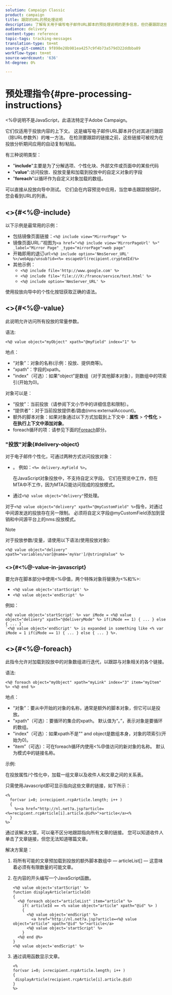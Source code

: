 ```yaml
---
solution: Campaign Classic
product: campaign
title: 跟踪的URL的预处理说明
description: 了解有关用于编写电子邮件URL脚本的预处理说明的更多信息，但仍要跟踪这些说明。
audience: delivery
content-type: reference
topic-tags: tracking-messages
translation-type: tm+mt
source-git-commit: 9f898e28b981ea4257c9f4b73a579d322ddbba89
workflow-type: tm+mt
source-wordcount: '636'
ht-degree: 0%

---
```



# 预处理指令{#pre-processing-instructions}

&lt;%@说明不是JavaScript，此语法特定于Adobe Campaign。

它们仅适用于投放内容的上下文。 这是编写电子邮件URL脚本并仍对其进行跟踪（除URL参数外）的唯一方法。 在检测要跟踪的链接之前，这些链接可被视为在投放分析期间应用的自动复制/粘贴。

有三种说明类型：

* &quot;**include**&quot;主要是为了分解选项、个性化块、外部文件或页面中的某些代码
* &quot;**value**&quot;:访问投放、投放变量和加载到投放中的自定义对象的字段
* &quot;**foreach**&quot;以循环作为自定义对象加载的数组。

可以直接从投放向导中测试。 它们会在内容预览中应用，当您单击跟踪按钮时，您会看到URL的列表。

## &lt;>{#<%@-include}

以下示例是最常用的示例：

* 包括镜像页面链接：`<%@ include view="MirrorPage" %>`
* 镜像页面URL:&quot;视图为`<a href="<%@ include view='MirrorPageUrl' %>" _label="Mirror Page" _type="mirrorPage">web page"`
* 开箱即用的退订url:`<%@ include option='NmsServer_URL' %>/webApp/unsub?id=<%= escapeUrl(recipient.cryptedId)%>`
* 其他示例：
   * `<%@ include file='http://www.google.com' %>`
   * `<%@ include file='file:///X:/france/service/test.html' %>`
   * `<%@ include option='NmsServer_URL' %>`

使用投放向导中的个性化按钮获取正确的语法。

## &lt;>{#<%@-value}

此说明允许访问所有投放的常量参数。

语法:

`<%@ value object="myObject" xpath="@myField" index="1" %>`

地点：

* “对象”：对象的名称(示例：投放、提供商等)。
* “xpath”：字段的xpath。
* &quot;index&quot;（可选）：如果“object”是数组（对于其他脚本对象），则数组中的项索引(开始为0)。

对象可以是：

* “投放”：当前投放（请参阅下文小节中的详细信息和限制）。
* “提供者”：对于当前投放提供者/路由(nms:externalAccount)。
* 额外的脚本对象：如果对象通过以下方式加载到上下文中：**属性** > **个性化** > **在执行上下文中添加对象**。
* foreach循环的项：请参见下面的[Foreach](#<%@-foreach)部分。

### &quot;投放&quot;对象{#delivery-object}

对于电子邮件个性化，可通过两种方式访问投放对象：

* 。 例如：`<%= delivery.myField %>`。

   在JavaScript对象投放中，不支持自定义字段。 它们在预览中工作，但在MTA中不工作，因为MTA只能访问现成的投放模式。

* 通过`<%@ value object="delivery"`预处理。

对于`<%@ value object="delivery" xpath="@myCustomField" %>`指令，对通过中间源发送的投放存在另一限制。 必须将自定义字段@myCustomField添加到营销和中间源平台上的nms:投放模式。

>[!NOTE]
>
>对于投放参数/变量，请使用以下语法(使用投放对象):
>
>`<%@ value object="delivery" xpath="variables/var[@name='myVar']/@stringValue" %>`

### &lt;>{#<%@-value-in-javascript}

要允许在脚本部分中使用&lt;%@值，两个特殊对象将替换为&lt;%和%>:

* `<%@ value object='startScript' %>`
* `<%@ value object='endScript' %>`

例如：

```
<%@ value object='startScript' %> var iMode = <%@ value object="delivery" xpath="@deliveryMode" %> if(iMode == 1) { ... } else { ... }`
`<%@ value object='endScript' %> is expanded in something like <% var iMode = 1 if(iMode == 1) { ... } else { ... } %>.
```

## &lt;>{#<%@-foreach}

此指令允许对加载到投放中的对象数组进行迭代，以跟踪与对象相关的各个链接。

语法:

`<%@ foreach object="myObject" xpath="myLink" index="3" item="myItem" %> <%@ end %>`

地点：

* “对象”：要从中开始的对象的名称，通常是额外的脚本对象，但它可以是投放。
* &quot;xpath&quot;（可选）：要循环的集合的xpath。 默认值为“。”，表示对象是要循环的数组。
* &quot;index&quot;（可选）：如果xpath不是&quot;&quot; and object是数组本身，对象的项索引(开始为0)。
* “item”（可选）：可在foreach循环内使用&lt;%@值访问的新对象的名称。 默认为模式中的链接名称。

示例:

在投放属性/个性化中，加载一组文章以及收件人和文章之间的关系表。

只需使用Javascript即可显示指向这些文章的链接，如下所示：

```
<%
  for(var i=0; i<recipient.rcpArticle.length; i++ )
  {
    %><a href="http://nl.net?a.jsp?article=<%=recipient.rcpArticle[i].article.@id%>">article</a><%
  }
%>
```

通过该解决方案，可以毫不区分地跟踪指向所有文章的链接。 您可以知道收件人单击了文章链接，但您无法知道哪篇文章。

解决方案是：

1. 将所有可能的文章预加载到投放的额外脚本数组中 — articleList[] — 这意味着必须有有限数量的可能文章。
1. 在内容的开头编写一个JavaScript函数。

   ```
   <%@ value object='startScript' %>
   function displayArticle(articleId)
   {
     <%@ foreach object="articleList" item="article" %>
       if( articleId == <% value object="article" xpath="@id" %> ) 
       {
         <%@ value object='endScript' %>
           <a href="http://nl.net?a.jsp?article=<%@ value object="article" xpath="@id" %>">article</a>
         <%@ value object='startScript' %>
       } 
     <%@ end @%>
   }
   <%@ value object='endScript' %>
   ```
1. 通过调用函数显示文章。

   ```
   <%
   for(var i=0; i<recipient.rcpArticle.length; i++ )
   {
    displayArticle(recipient.rcpArticle[i].article.@id)
   }
   %>
   ```

